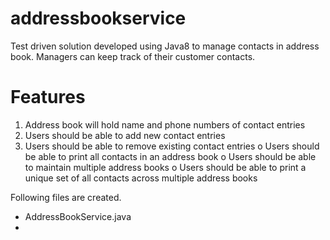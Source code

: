 # addressbookservice

Test driven solution developed using Java8 to manage contacts in address book. Managers can keep track of their customer contacts.


# Features
1.  Address book will hold name and phone numbers of contact entries
2.	Users should be able to add new contact entries
3.	Users should be able to remove existing contact entries
o	Users should be able to print all contacts in an address book
o	Users should be able to maintain multiple address books
o	Users should be able to print a unique set of all contacts across multiple address books

Following files are created.
* AddressBookService.java
*




